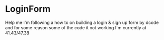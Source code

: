 # LoginForm
Help me
I'm following a how to on building a login & sign up form by dcode and for some reason some of the code it not working
I'm currently at 41.43/47.38
